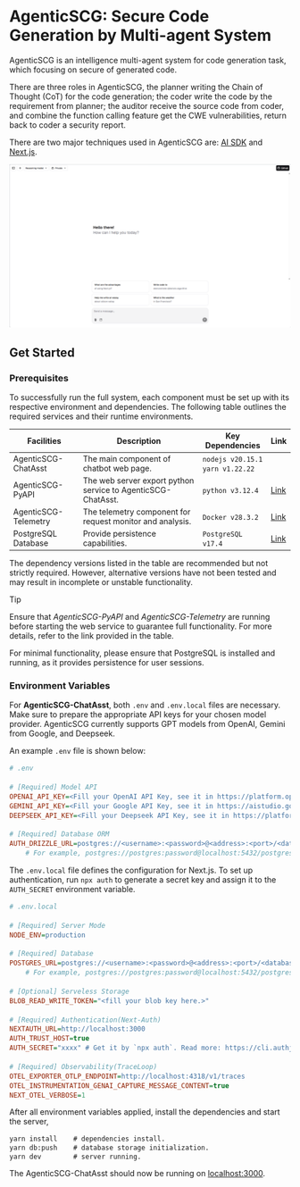 # AgenticSCG: Secure Code Generation by Multi-agent System

AgenticSCG is an intelligence multi-agent system for code generation task, which focusing on secure of generated code.

There are three roles in AgenticSCG, the planner writing the Chain of Thought (CoT) for the code generation; the coder write the code by the requirement from planner; the auditor receive the source code from coder, and combine the function calling feature get the CWE vulnerabilities, return back to coder a security report.

There are two major techniques used in AgenticSCG are: [AI SDK](https://sdk.vercel.ai/docs) and [Next.js](https://nextjs.org/).

![cover.png](public/images/cover.png)

## Get Started



### Prerequisites

To successfully run the full system, each component must be set up with its respective environment and dependencies. The following table outlines the required services and their runtime environments.

| Facilities           | Description                                                  | Key Dependencies                        | Link                                                         |
| -------------------- | ------------------------------------------------------------ | --------------------------------------- | ------------------------------------------------------------ |
| AgenticSCG-ChatAsst  | The main component of chatbot web page.                      | `nodejs v20.15.1`<br /> `yarn v1.22.22` |                                                              |
| AgenticSCG-PyAPI     | The web server export python service to AgenticSCG-ChatAsst. | `python v3.12.4`                        | [Link](https://github.com/Anxiu0101/AgenticSCG-PyAPI)        |
| AgenticSCG-Telemetry | The telemetry component for request monitor and analysis.    | `Docker v28.3.2`                        | [Link]([Anxiu0101/AgenticSCG-Telemetry](https://github.com/Anxiu0101/AgenticSCG-Telemetry)) |
| PostgreSQL Database  | Provide persistence capabilities.                            | `PostgreSQL v17.4`                      | [Link](https://www.postgresql.org/download/)                 |

The dependency versions listed in the table are recommended but not strictly required. However, alternative versions have not been tested and may result in incomplete or unstable functionality.

> [!tip]
>
> Ensure that *AgenticSCG-PyAPI* and *AgenticSCG-Telemetry* are running before starting the web service to guarantee full functionality. For more details, refer to the link provided in the table. 
>
> For minimal functionality, please ensure that PostgreSQL is installed and running, as it provides persistence for user sessions.

### Environment Variables

For **AgenticSCG-ChatAsst**, both `.env` and `.env.local` files are necessary. Make sure to prepare the appropriate API keys for your chosen model provider. AgenticSCG currently supports GPT models from OpenAI, Gemini from Google, and Deepseek.

An example `.env` file is shown below:

```ini
# .env

# [Required] Model API
OPENAI_API_KEY=<Fill your OpenAI API Key, see it in https://platform.openai.com/api-keys>
GEMINI_API_KEY=<Fill your Google API Key, see it in https://aistudio.google.com/apikey>
DEEPSEEK_API_KEY=<Fill your Deepseek API Key, see it in https://platform.deepseek.com/api_key>

# [Required] Database ORM
AUTH_DRIZZLE_URL=postgres://<username>:<password>@<address>:<port>/<database_name>
	# For example, postgres://postgres:password@localhost:5432/postgres
```

The `.env.local` file defines the configuration for Next.js. To set up authentication, run `npx auth` to generate a secret key and assign it to the `AUTH_SECRET` environment variable.

```ini
# .env.local

# [Required] Server Mode
NODE_ENV=production

# [Required] Database
POSTGRES_URL=postgres://<username>:<password>@<address>:<port>/<database_name>
	# For example, postgres://postgres:password@localhost:5432/postgres

# [Optional] Serveless Storage
BLOB_READ_WRITE_TOKEN="<fill your blob key here.>"

# [Required] Authentication(Next-Auth)
NEXTAUTH_URL=http://localhost:3000
AUTH_TRUST_HOST=true
AUTH_SECRET="xxxx" # Get it by `npx auth`. Read more: https://cli.authjs.dev

# [Required] Observability(TraceLoop)
OTEL_EXPORTER_OTLP_ENDPOINT=http://localhost:4318/v1/traces
OTEL_INSTRUMENTATION_GENAI_CAPTURE_MESSAGE_CONTENT=true
NEXT_OTEL_VERBOSE=1
```

After all environment variables applied, install the dependencies and start the server,

[//]: # (Install Dependencies & Server Running.)

```shell
yarn install    # dependencies install.
yarn db:push    # database storage initialization.
yarn dev        # server running.
```

The AgenticSCG-ChatAsst should now be running on [localhost:3000](http://localhost:3000).
